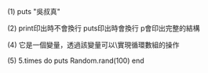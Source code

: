 (1)
puts "吳叔真"

(2)
print印出時不會換行
puts印出時會換行
p會印出完整的結構



(4)
它是一個變量，透過該變量可以\實現循環數組的操作


(5)
5.times do
  puts Random.rand(100)
  end
 


